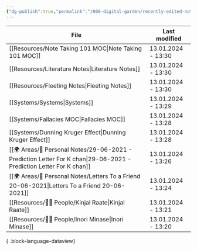 ```yaml
---
{"dg-publish":true,"permalink":"/000-digital-garden/recently-edited-notes/","dgPassFrontmatter":true,"noteIcon":"3","created":"2023-12-14T09:05:52.599+05:30","updated":"2023-12-14T09:12:44.868+05:30"}
---
```


| File                                                                                                                   | Last modified      |
| ---------------------------------------------------------------------------------------------------------------------- | ------------------ |
| [[Resources/Note Taking 101 MOC\|Note Taking 101 MOC]]                                                              | 13.01.2024 - 13:30 |
| [[Resources/Literature Notes\|Literature Notes]]                                                                    | 13.01.2024 - 13:30 |
| [[Resources/Fleeting Notes\|Fleeting Notes]]                                                                        | 13.01.2024 - 13:30 |
| [[Systems/Systems\|Systems]]                                                                                        | 13.01.2024 - 13:29 |
| [[Systems/Fallacies MOC\|Fallacies MOC]]                                                                            | 13.01.2024 - 13:28 |
| [[Systems/Dunning Kruger Effect\|Dunning Kruger Effect]]                                                            | 13.01.2024 - 13:28 |
| [[🌍 Areas/📧 Personal Notes/29-06-2021 - Prediction Letter For K chan\|29-06-2021 - Prediction Letter For K chan]] | 13.01.2024 - 13:26 |
| [[🌍 Areas/📧 Personal Notes/Letters To a Friend 20-06-2021\|Letters To a Friend 20-06-2021]]                       | 13.01.2024 - 13:24 |
| [[Resources/🤼‍♂️ People/Kinjal Raate\|Kinjal Raate]]                                                               | 13.01.2024 - 13:21 |
| [[Resources/🤼‍♂️ People/Inori Minase\|Inori Minase]]                                                               | 13.01.2024 - 13:20 |

{ .block-language-dataview}